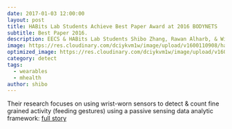 ```yaml
---
date: 2017-01-03 12:00:00
layout: post
title: HABits Lab Students Achieve Best Paper Award at 2016 BODYNETS
subtitle: Best Paper 2016.
description: EECS & HABits Lab Students Shibo Zhang, Rawan Alharb, & William Stogin Achieve Best Paper Award at 2016 BODYNETS
image: https://res.cloudinary.com/dciykvm1w/image/upload/v1600110908/habit-lab-1_lgqcmo.jpg
optimized_image: https://res.cloudinary.com/dciykvm1w/image/upload/v1600110908/habit-lab-1_lgqcmo.jpg
category: detect
tags:
  - wearables
  - mhealth
author: shibo
---
```


Their research focuses on using wrist-worn sensors to detect & count fine grained activity (feeding gestures) using a passive sensing data analytic framework:   [full story](https://www.mccormick.northwestern.edu/computer-science/news-events/news/articles/2017/eecs-habits%20-lab-students-zhang-alharb-stogin-achieve-best-paper-award.html)
